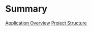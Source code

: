 # Summary
[Application Overview](./chapters/README.md)
[Project Structure](./chapters/projectStructure.md)
<!--
# Activity
- [MainActivity](./chapters/ch1/mainActivity.md)
# Classes
- [DBHelper]()
- [KNNClassifier](./chapters/knn/knnClassifier.md)
- [RecyclerViewAdapter]()
- [Router]()
# Fragments
- [DataFragment]()
- [HomeFragment]()
- [ScanRouterFragment]()
-->